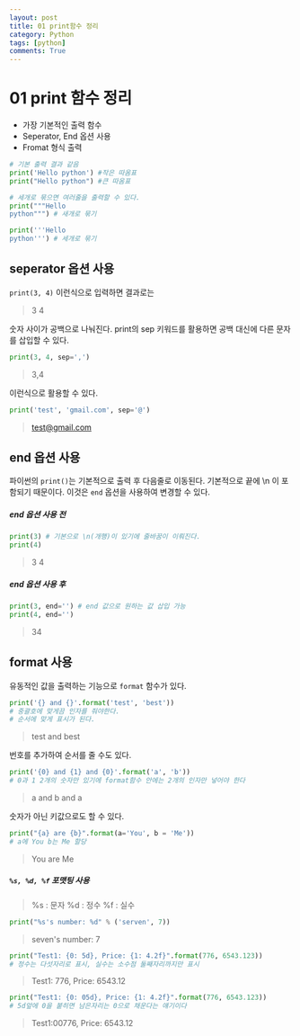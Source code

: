 ```yaml
---
layout: post
title: 01 print함수 정리
category: Python
tags: [python]
comments: True
---
```


# 01 print 함수 정리

- 가장 기본적인 출력 함수
- Seperator, End 옵션 사용
- Fromat 형식 출력


```python
# 기본 출력 결과 같음
print('Hello python') #작은 따옴표
print("Hello python") #큰 따옴표

# 세개로 묶으면 여러줄을 출력할 수 있다.
print("""Hello
python""") # 새개로 묶기

print('''Hello
python''') # 세개로 묶기
```

## seperator  옵션 사용

`print(3, 4)` 이런식으로 입력하면 결과로는
> 3 4

숫자 사이가 공백으로 나눠진다.
print의 sep 키워드를 활용하면 공백 대신에 다른 문자를 삽입할 수 있다.

```python
print(3, 4, sep=',')
```
> 3,4

이런식으로 활용할 수 있다.
```python
print('test', 'gmail.com', sep='@')
```
> test@gmail.com

## end 옵션 사용

파이썬의 `print()`는 기본적으로 출력 후 다음줄로 이동된다.
기본적으로 끝에 \\n 이 포함되기 때문이다.
이것은 `end` 옵션을 사용하여 변경할 수 있다.
##### end 옵션 사용 전
```python
print(3) # 기본으로 \n(개행)이 있기에 줄바꿈이 이뤄진다.
print(4)
```
> 3
> 4

##### end 옵션 사용 후
```python
print(3, end='') # end 값으로 원하는 값 삽입 가능
print(4, end='')
```
> 34

## format 사용
유동적인 값을 출력하는 기능으로 `format` 함수가 있다.

```python
print('{} and {}'.format('test', 'best'))
# 중괄호에 맞게끔 인자를 줘야한다.
# 순서에 맞게 표시가 된다.
```
> test and best

번호를 추가하여 순서를 줄 수도 있다.
```python
print('{0} and {1} and {0}'.format('a', 'b'))
# 0과 1 2개의 숫자만 있기에 format함수 안에는 2개의 인자만 넣어야 한다
```
> a and b and a

숫자가 아닌 키값으로도 할 수 있다.
```python
print("{a} are {b}".format(a='You', b = 'Me'))
# a에 You b는 Me 할당
```
> You are Me

##### `%s, %d, %f` 포맷팅 사용
> %s : 문자
%d : 정수
%f : 실수

```python
print("%s's number: %d" % ('serven', 7))
```
> seven's number: 7

```python
print("Test1: {0: 5d}, Price: {1: 4.2f}".format(776, 6543.123))
# 정수는 다섯자리로 표시, 실수는 소수점 둘째자리까지만 표시
```
> Test1:  776, Price: 6543.12

```python
print("Test1: {0: 05d}, Price: {1: 4.2f}".format(776, 6543.123))
# 5d앞에 0을 붙히면 남은자리는 0으로 채운다는 얘기이다
```
> Test1:00776, Price: 6543.12
